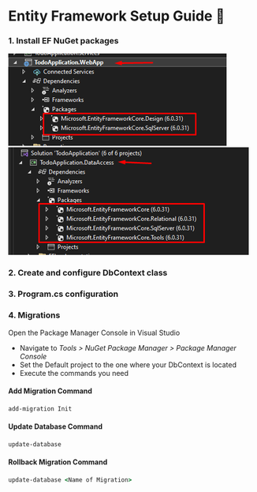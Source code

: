 # Entity Framework Setup Guide 📃

### 1. Install EF NuGet packages

![EF NuGet Packages](ef-packages-1.png)
![EF NuGet Packages](ef-packages-2.png)

### 2. Create and configure DbContext class

### 3. Program.cs configuration

### 4. Migrations

Open the Package Manager Console in Visual Studio <br>

- Navigate to <i>Tools > NuGet Package Manager > Package Manager Console</i> <br>
- Set the Default project to the one where your DbContext is located
- Execute the commands you need

#### Add Migration Command

```cmd
add-migration Init
```

#### Update Database Command

```cmd
update-database
```

#### Rollback Migration Command

```cmd
update-database <Name of Migration>
```
